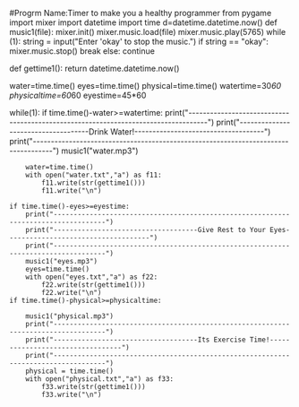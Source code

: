 

#Progrm Name:Timer to make you  a healthy programmer
from pygame import mixer
import datetime
import time
d=datetime.datetime.now()
def music1(file):
    mixer.init()
    mixer.music.load(file)
    mixer.music.play(5765)
    while (1):
        string = input("Enter 'okay' to stop the music.")
        if string == "okay":
            mixer.music.stop()
            break
        else:
            continue


def gettime1():
    return datetime.datetime.now()


water=time.time()
eyes=time.time()
physical=time.time()
watertime=30*60
physicaltime=60*60
eyestime=45*60



while(1):
    if time.time()-water>=watertime:
        print("-----------------------------------------------------------------------------------")
        print("------------------------------------Drink Water!------------------------------------")
        print("-----------------------------------------------------------------------------------")
        music1("water.mp3")

        water=time.time()
        with open("water.txt","a") as f11:
            f11.write(str(gettime1()))
            f11.write("\n")

    if time.time()-eyes>=eyestime:
        print("-----------------------------------------------------------------------------------")
        print("------------------------------------Give Rest to Your Eyes------------------------------------")
        print("-----------------------------------------------------------------------------------")
        music1("eyes.mp3")
        eyes=time.time()
        with open("eyes.txt","a") as f22:
            f22.write(str(gettime1()))
            f22.write("\n")
    if time.time()-physical>=physicaltime:

        music1("physical.mp3")
        print("-----------------------------------------------------------------------------------")
        print("------------------------------------Its Exercise Time!---------------------------------")
        print("-----------------------------------------------------------------------------------")
        physical = time.time()
        with open("physical.txt","a") as f33:
            f33.write(str(gettime1()))
            f33.write("\n")
